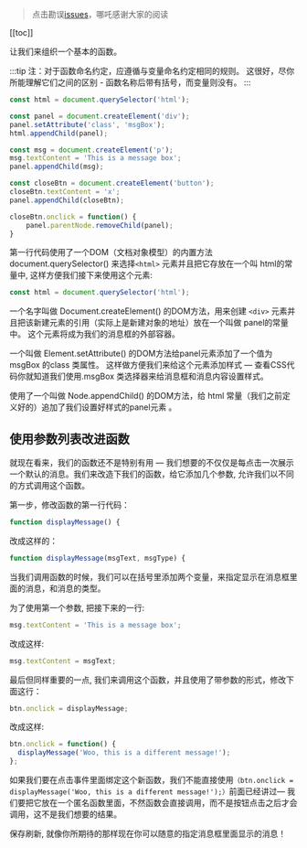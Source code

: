 
> 点击勘误[issues](https://github.com/webVueBlog/learn-web/issues)，哪吒感谢大家的阅读

[[toc]]

让我们来组织一个基本的函数。

:::tip
注：对于函数命名约定，应遵循与变量命名约定相同的规则。 这很好，尽你所能理解它们之间的区别 - 函数名称后带有括号，而变量则没有。
:::

```js
const html = document.querySelector('html');

const panel = document.createElement('div');
panel.setAttribute('class', 'msgBox');
html.appendChild(panel);

const msg = document.createElement('p');
msg.textContent = 'This is a message box';
panel.appendChild(msg);

const closeBtn = document.createElement('button');
closeBtn.textContent = 'x';
panel.appendChild(closeBtn);

closeBtn.onclick = function() {
    panel.parentNode.removeChild(panel);
}
```

第一行代码使用了一个DOM（文档对象模型）的内置方法 document.querySelector() 来选择`<html>` 元素并且把它存放在一个叫 html的常量中, 这样方便我们接下来使用这个元素:

```js
const html = document.querySelector('html');
```

一个名字叫做 Document.createElement() 的DOM方法，用来创建 `<div>` 元素并且把该新建元素的引用（实际上是新建对象的地址）放在一个叫做 panel的常量中。 这个元素将成为我们的消息框的外部容器。

一个叫做 Element.setAttribute() 的DOM方法给panel元素添加了一个值为msgBox 的class 类属性。 这样做方便我们来给这个元素添加样式 — 查看CSS代码你就知道我们使用.msgBox 类选择器来给消息框和消息内容设置样式。

使用了一个叫做 Node.appendChild() 的DOM方法，给 html 常量（我们之前定义好的）追加了我们设置好样式的panel元素 。

## 使用参数列表改进函数

就现在看来，我们的函数还不是特别有用 — 我们想要的不仅仅是每点击一次展示一个默认的消息。我们来改造下我们的函数，给它添加几个参数, 允许我们以不同的方式调用这个函数。

第一步，修改函数的第一行代码：

```js
function displayMessage() {
```

改成这样的：

```js
function displayMessage(msgText, msgType) {
```

当我们调用函数的时候，我们可以在括号里添加两个变量，来指定显示在消息框里面的消息，和消息的类型。

为了使用第一个参数, 把接下来的一行:

```js
msg.textContent = 'This is a message box';
```

改成这样:

```js
msg.textContent = msgText;
```

最后但同样重要的一点, 我们来调用这个函数，并且使用了带参数的形式，修改下面这行：

```js
btn.onclick = displayMessage;
```

改成这样:

```js
btn.onclick = function() {
  displayMessage('Woo, this is a different message!');
};
```

如果我们要在点击事件里面绑定这个新函数，我们不能直接使用`（btn.onclick = displayMessage('Woo, this is a different message!');）`前面已经讲过— 我们要把它放在一个匿名函数里面，不然函数会直接调用，而不是按钮点击之后才会调用，这不是我们想要的结果。

保存刷新, 就像你所期待的那样现在你可以随意的指定消息框里面显示的消息！


